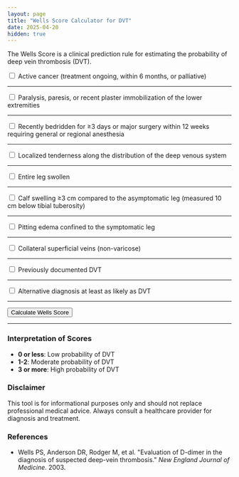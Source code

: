 ```yaml
---
layout: page
title: "Wells Score Calculator for DVT"
date: 2025-04-20
hidden: true
---
```


The Wells Score is a clinical prediction rule for estimating the probability of deep vein thrombosis (DVT). 

<div class="card">
    <div class="card-body">
        <form id="wellsForm">
            <!-- Wells Score Criteria -->
            <div class="form-check mb-2">
                <input class="form-check-input" type="checkbox" id="cancer">
                <label class="form-check-label" for="cancer">
                    Active cancer (treatment ongoing, within 6 months, or palliative)
                </label>
            </div><hr>
            <div class="form-check mb-2">
                <input class="form-check-input" type="checkbox" id="paralysis">
                <label class="form-check-label" for="paralysis">
                    Paralysis, paresis, or recent plaster immobilization of the lower extremities
                </label>
            </div><hr>
            <div class="form-check mb-2">
                <input class="form-check-input" type="checkbox" id="bedridden">
                <label class="form-check-label" for="bedridden">
                    Recently bedridden for ≥3 days or major surgery within 12 weeks requiring general or regional anesthesia
                </label>
            </div><hr>
            <div class="form-check mb-2">
                <input class="form-check-input" type="checkbox" id="tenderness">
                <label class="form-check-label" for="tenderness">
                    Localized tenderness along the distribution of the deep venous system
                </label>
            </div><hr>
            <div class="form-check mb-2">
                <input class="form-check-input" type="checkbox" id="swelling">
                <label class="form-check-label" for="swelling">
                    Entire leg swollen
                </label>
            </div><hr>
            <div class="form-check mb-2">
                <input class="form-check-input" type="checkbox" id="calfSwelling">
                <label class="form-check-label" for="calfSwelling">
                    Calf swelling ≥3 cm compared to the asymptomatic leg (measured 10 cm below tibial tuberosity)
                </label>
            </div><hr>
            <div class="form-check mb-2">
                <input class="form-check-input" type="checkbox" id="pittingEdema">
                <label class="form-check-label" for="pittingEdema">
                    Pitting edema confined to the symptomatic leg
                </label>
            </div><hr>
            <div class="form-check mb-2">
                <input class="form-check-input" type="checkbox" id="collateral">
                <label class="form-check-label" for="collateral">
                    Collateral superficial veins (non-varicose)
                </label>
            </div><hr>
            <div class="form-check mb-2">
                <input class="form-check-input" type="checkbox" id="previousDVT">
                <label class="form-check-label" for="previousDVT">
                    Previously documented DVT
                </label>
            </div><hr>
            <div class="form-check mb-2">
                <input class="form-check-input" type="checkbox" id="alternativeDiagnosis">
                <label class="form-check-label" for="alternativeDiagnosis">
                    Alternative diagnosis at least as likely as DVT
                </label>
            </div>
            <hr>
            <button type="button" class="btn btn-primary w-100" onclick="calculateWells()">Calculate Wells Score
            </button><hr>
        </form>
        <div class="mt-4">
            <div id="resultCard" class="card text-center d-none">
                <div id="result" class="card-body fw-bold"></div>
            </div>
        </div>
    </div>
</div>

<script>
    function calculateWells() {
        // Wells score criteria
        let score = 0;
        score += document.getElementById('cancer').checked ? 1 : 0;
        score += document.getElementById('paralysis').checked ? 1 : 0;
        score += document.getElementById('bedridden').checked ? 1 : 0;
        score += document.getElementById('tenderness').checked ? 1 : 0;
        score += document.getElementById('swelling').checked ? 1 : 0;
        score += document.getElementById('calfSwelling').checked ? 1 : 0;
        score += document.getElementById('pittingEdema').checked ? 1 : 0;
        score += document.getElementById('collateral').checked ? 1 : 0;
        score += document.getElementById('previousDVT').checked ? 1 : 0;
        score -= document.getElementById('alternativeDiagnosis').checked ? 2 : 0;

        // Get the result card and text
        let resultCard = document.getElementById('resultCard');
        let resultText = document.getElementById('result');

        // Display result based on Wells score
        if (score >= 3) {
            resultCard.classList.remove('d-none', 'bg-warning', 'bg-success');
            resultCard.classList.add('bg-danger');
            resultText.innerText = `Wells Score is ${score}. High probability of DVT.`;
        } else if (score >= 1) {
            resultCard.classList.remove('d-none', 'bg-danger', 'bg-success');
            resultCard.classList.add('bg-warning');
            resultText.innerText = `Wells Score is ${score}. Moderate probability of DVT.`;
        } else {
            resultCard.classList.remove('d-none', 'bg-danger', 'bg-warning');
            resultCard.classList.add('bg-success');
            resultText.innerText = `Wells Score is ${score}. Low probability of DVT.`;
        }
    }
</script>

### Interpretation of Scores
- **0 or less**: Low probability of DVT
- **1-2**: Moderate probability of DVT
- **3 or more**: High probability of DVT

### Disclaimer
This tool is for informational purposes only and should not replace professional medical advice. Always consult a healthcare provider for diagnosis and treatment.

### References
- Wells PS, Anderson DR, Rodger M, et al. "Evaluation of D-dimer in the diagnosis of suspected deep-vein thrombosis." *New England Journal of Medicine*. 2003.